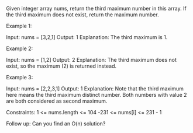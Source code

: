 Given integer array nums, return the third maximum number in this array. If the third maximum does not exist, return the maximum number.

Example 1:

Input: nums = [3,2,1]
Output: 1
Explanation: The third maximum is 1.

Example 2:

Input: nums = [1,2]
Output: 2
Explanation: The third maximum does not exist, so the maximum (2) is returned instead.

Example 3:

Input: nums = [2,2,3,1]
Output: 1
Explanation: Note that the third maximum here means the third maximum distinct number.
Both numbers with value 2 are both considered as second maximum.

Constraints:
    1 <= nums.length <= 104
    -231 <= nums[i] <= 231 - 1

Follow up: Can you find an O(n) solution?